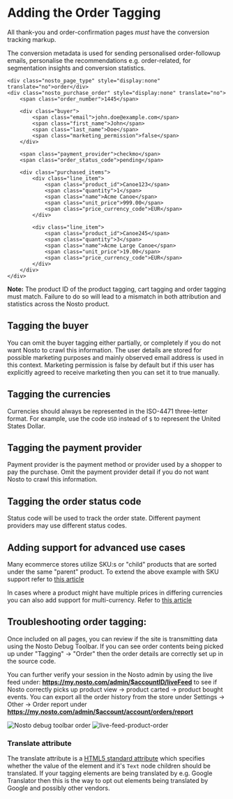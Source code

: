 # Adding the Order Tagging

All thank-you and order-confirmation pages _must_ have the conversion tracking markup.

The conversion metadata is used for sending personalised order-followup emails, personalise the recommendations e.g. order-related, for segmentation insights and conversion statistics.

```markup
<div class="nosto_page_type" style="display:none" translate="no">order</div>
<div class="nosto_purchase_order" style="display:none" translate="no">
    <span class="order_number">1445</span>

    <div class="buyer">
        <span class="email">john.doe@example.com</span>
        <span class="first_name">John</span>
        <span class="last_name">Doe</span>
        <span class="marketing_permission">false</span>
    </div>

    <span class="payment_provider">checkmo</span>
    <span class="order_status_code">pending</span>

    <div class="purchased_items">
        <div class="line_item">
            <span class="product_id">Canoe123</span>
            <span class="quantity">1</span>
            <span class="name">Acme Canoe</span>
            <span class="unit_price">999.00</span>
            <span class="price_currency_code">EUR</span>
        </div>

        <div class="line_item">
            <span class="product_id">Canoe245</span>
            <span class="quantity">3</span>
            <span class="name">Acme Large Canoe</span>
            <span class="unit_price">19.00</span>
            <span class="price_currency_code">EUR</span>
        </div>
    </div>
</div>
```

**Note:** The product ID of the product tagging, cart tagging and order tagging must match. Failure to do so will lead to a mismatch in both attribution and statistics across the Nosto product.

## Tagging the buyer

You can omit the buyer tagging either partially, or completely if you do not want Nosto to crawl this information. The user details are stored for possible marketing purposes and mainly observed email address is used in this context. Marketing permission is false by default but if this user has explicitly agreed to receive marketing then you can set it to true manually.

## Tagging the currencies

Currencies should always be represented in the ISO-4471 three-letter format. For example, use the code `USD` instead of `$` to represent the United States Dollar.

## Tagging the payment provider

Payment provider is the payment method or provider used by a shopper to pay the purchase. Omit the payment provider detail if you do not want Nosto to crawl this information.

## Tagging the order status code

Status code will be used to track the order state. Different payment providers may use different status codes.

## Adding support for advanced use cases

Many ecommerce stores utilize SKU:s or "child" products that are sorted under the same "parent" product. To extend the above example with SKU support refer to [this article](../advanced-implementation/extending-tagging-with-skus.md)

In cases where a product might have multiple prices in differing currencies you can also add support for multi-currency. Refer to [this article](../advanced-implementation/adding-support-for-multi-currency.md)

## Troubleshooting order tagging:

Once included on all pages, you can review if the site is transmitting data using the Nosto Debug Toolbar. If you can see order contents being picked up under "Tagging" → "Order" then the order details are correctly set up in the source code.

You can further verify your session in the Nosto admin by using the live feed under: **https://my.nosto.com/admin/$accountID/liveFeed** to see if Nosto correctly picks up product view → product carted → product bought events. You can export all the order history from the store under Settings → Other → Order report under **https://my.nosto.com/admin/$account/account/orders/report**

![Nosto debug toolbar order](https://nosto-campaign-assets.s3.amazonaws.com/images/nosto-debug-toolbar-order.png) ![live-feed-product-order](https://nosto-campaign-assets.s3.amazonaws.com/images/live-feed-order.png)

### Translate attribute

The translate attribute is a [HTML5 standard attribute](https://developer.mozilla.org/en-US/docs/Web/HTML/Global\_attributes/translate) which specifies whether the value of the element and it's `Text` node children should be translated. If your tagging elements are being translated by e.g. Google Translator then this is the way to opt out elements being translated by Google and possibly other vendors.
